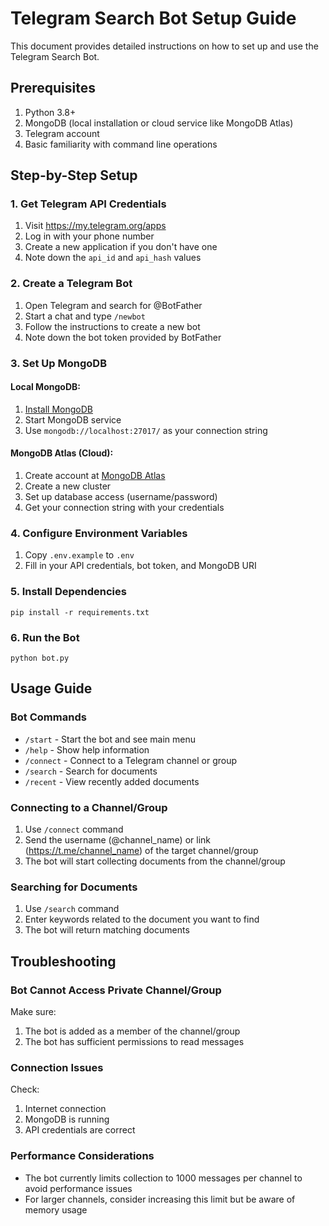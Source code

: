# Telegram Search Bot Setup Guide

This document provides detailed instructions on how to set up and use the Telegram Search Bot.

## Prerequisites

1. Python 3.8+
2. MongoDB (local installation or cloud service like MongoDB Atlas)
3. Telegram account
4. Basic familiarity with command line operations

## Step-by-Step Setup

### 1. Get Telegram API Credentials

1. Visit https://my.telegram.org/apps
2. Log in with your phone number
3. Create a new application if you don't have one
4. Note down the `api_id` and `api_hash` values

### 2. Create a Telegram Bot

1. Open Telegram and search for @BotFather
2. Start a chat and type `/newbot`
3. Follow the instructions to create a new bot
4. Note down the bot token provided by BotFather

### 3. Set Up MongoDB

#### Local MongoDB:
1. [Install MongoDB](https://www.mongodb.com/docs/manual/installation/)
2. Start MongoDB service
3. Use `mongodb://localhost:27017/` as your connection string

#### MongoDB Atlas (Cloud):
1. Create account at [MongoDB Atlas](https://www.mongodb.com/cloud/atlas)
2. Create a new cluster
3. Set up database access (username/password)
4. Get your connection string with your credentials

### 4. Configure Environment Variables

1. Copy `.env.example` to `.env`
2. Fill in your API credentials, bot token, and MongoDB URI

### 5. Install Dependencies

```
pip install -r requirements.txt
```

### 6. Run the Bot

```
python bot.py
```

## Usage Guide

### Bot Commands

- `/start` - Start the bot and see main menu
- `/help` - Show help information
- `/connect` - Connect to a Telegram channel or group
- `/search` - Search for documents
- `/recent` - View recently added documents

### Connecting to a Channel/Group

1. Use `/connect` command
2. Send the username (@channel_name) or link (https://t.me/channel_name) of the target channel/group
3. The bot will start collecting documents from the channel/group

### Searching for Documents

1. Use `/search` command
2. Enter keywords related to the document you want to find
3. The bot will return matching documents

## Troubleshooting

### Bot Cannot Access Private Channel/Group

Make sure:
1. The bot is added as a member of the channel/group
2. The bot has sufficient permissions to read messages

### Connection Issues

Check:
1. Internet connection
2. MongoDB is running
3. API credentials are correct

### Performance Considerations

- The bot currently limits collection to 1000 messages per channel to avoid performance issues
- For larger channels, consider increasing this limit but be aware of memory usage 